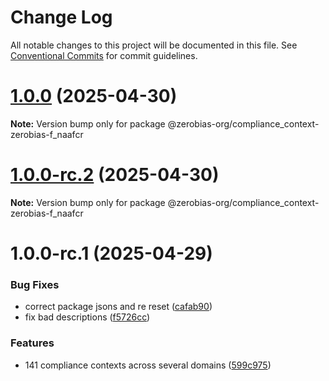 # Change Log

All notable changes to this project will be documented in this file.
See [Conventional Commits](https://conventionalcommits.org) for commit guidelines.

# [1.0.0](https://github.com/zerobias-org/compliance_context/compare/@zerobias-org/compliance_context-zerobias-f_naafcr@1.0.0-rc.2...@zerobias-org/compliance_context-zerobias-f_naafcr@1.0.0) (2025-04-30)

**Note:** Version bump only for package @zerobias-org/compliance_context-zerobias-f_naafcr





# [1.0.0-rc.2](https://github.com/zerobias-org/compliance_context/compare/@zerobias-org/compliance_context-zerobias-f_naafcr@1.0.0-rc.1...@zerobias-org/compliance_context-zerobias-f_naafcr@1.0.0-rc.2) (2025-04-30)

**Note:** Version bump only for package @zerobias-org/compliance_context-zerobias-f_naafcr





# 1.0.0-rc.1 (2025-04-29)


### Bug Fixes

* correct package jsons and re reset ([cafab90](https://github.com/zerobias-org/compliance_context/commit/cafab90b3771e45ffeefa4ea2dca415266baa99f))
* fix bad descriptions ([f5726cc](https://github.com/zerobias-org/compliance_context/commit/f5726cc749df176f6d8e37f3d2ed07b1302f60e5))


### Features

* 141 compliance contexts across several domains ([599c975](https://github.com/zerobias-org/compliance_context/commit/599c975fcf3da5bbfffe4113c7f5f793e5231e68))
